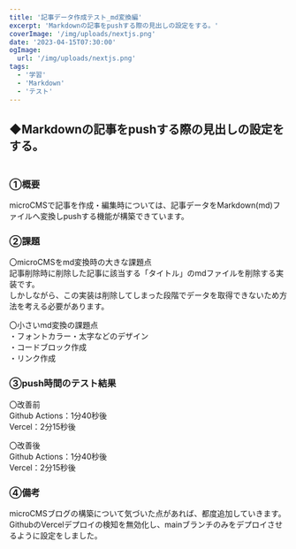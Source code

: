 ```yaml
---
title: '記事データ作成テスト_md変換編'
excerpt: 'Markdownの記事をpushする際の見出しの設定をする。'
coverImage: '/img/uploads/nextjs.png'
date: '2023-04-15T07:30:00'
ogImage:
  url: '/img/uploads/nextjs.png'
tags:
  - '学習'
  - 'Markdown'
  - 'テスト'
---
```


## ◆Markdownの記事をpushする際の見出しの設定をする。
### <br>①概要
microCMSで記事を作成・編集時については、記事データをMarkdown(md)ファイルへ変換しpushする機能が構築できています。  

### ②課題
〇microCMSをmd変換時の大きな課題点  
記事削除時に削除した記事に該当する「タイトル」のmdファイルを削除する実装です。  
しかしながら、この実装は削除してしまった段階でデータを取得できないため方法を考える必要があります。  
  
〇小さいmd変換の課題点  
・フォントカラー・太字などのデザイン  
・コードブロック作成  
・リンク作成  

### ③push時間のテスト結果
〇改善前  
Github Actions：1分40秒後  
Vercel：2分15秒後  
  
〇改善後  
Github Actions：1分40秒後  
Vercel：2分15秒後  

### ④備考
microCMSブログの構築について気づいた点があれば、都度追加していきます。  
GithubのVercelデプロイの検知を無効化し、mainブランチのみをデプロイさせるように設定をしました。


